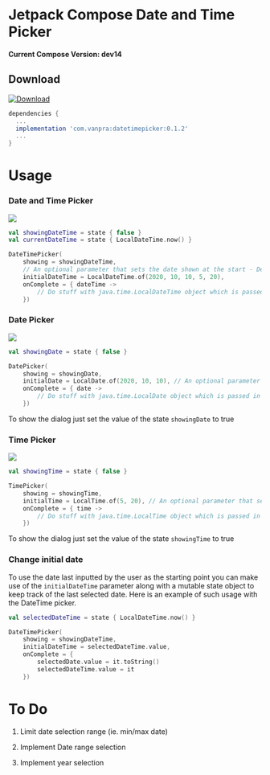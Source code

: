 # Jetpack Compose Date and Time Picker

**Current Compose Version: dev14**

## Download

[ ![Download](https://api.bintray.com/packages/vanpra/ComposeDateTimePicker/datetimepicker/images/download.svg?version=0.1.2) ](https://bintray.com/vanpra/ComposeDateTimePicker/datetimepicker/0.1.2/link)

```gradle
dependencies {
  ...
  implementation 'com.vanpra:datetimepicker:0.1.2'
  ...
}
```

# Usage

### Date and Time Picker

![](https://raw.githubusercontent.com/vanpra/ComposeDateTimePicker/master/imgs/datetime.jpg)

```kotlin
val showingDateTime = state { false }
val currentDateTime = state { LocalDateTime.now() }

DateTimePicker(
    showing = showingDateTime,
    // An optional parameter that sets the date shown at the start - Defaults to the current date and time if not set
    initialDateTime = LocalDateTime.of(2020, 10, 10, 5, 20), 
    onComplete = { dateTime ->
        // Do stuff with java.time.LocalDateTime object which is passed in
    })
```

### Date Picker

![](https://raw.githubusercontent.com/vanpra/ComposeDateTimePicker/master/imgs/date.jpg)

```kotlin
val showingDate = state { false }

DatePicker(
    showing = showingDate,
    initialDate = LocalDate.of(2020, 10, 10), // An optional parameter that sets the date shown at the start
    onComplete = { date ->
        // Do stuff with java.time.LocalDate object which is passed in
    })

```

To show the dialog just set the value of  the state `showingDate` to true

### Time Picker

![](https://raw.githubusercontent.com/vanpra/ComposeDateTimePicker/master/imgs/time.jpg)

```kotlin
val showingTime = state { false }

TimePicker(
    showing = showingTime,
    initialTime = LocalTime.of(5, 20), // An optional parameter that sets the time shown at the start
    onComplete = { time ->
        // Do stuff with java.time.LocalTime object which is passed in
    })

```

To show the dialog just set the value of  the state `showingTime` to true



### Change initial date

To use the date last inputted by the user as the starting point you can make use of the `initialDateTime` parameter along with a mutable state object to keep track of the last selected date. Here is an example of such usage with the DateTime picker.

```kotlin
val selectedDateTime = state { LocalDateTime.now() }

DateTimePicker(
    showing = showingDateTime,
    initialDateTime = selectedDateTime.value,
    onComplete = {
        selectedDate.value = it.toString()
        selectedDateTime.value = it
    })
```



# To Do

1. Limit date selection range (ie. min/max date)

2.  Implement Date range selection 

3. Implement year selection

   
